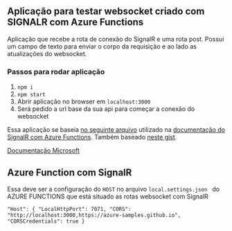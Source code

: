 ## Aplicação para testar websocket criado com SIGNALR com Azure Functions
Aplicação que recebe a rota de conexão do SignalR e uma rota post.
Possui um campo de texto para enviar o corpo da requisição e ao lado as atualizações do websocket.

### Passos para rodar aplicação
1. `npm i`
2. `npm start`
3. Abrir aplicação no browser em `localhost:3000`
4. Será pedido a url base da sua api para começar a conexão do websocket

Essa aplicação se baseia [no seguinte arquivo](https://github.com/Azure-Samples/signalr-service-quickstart-serverless-chat/blob/master/docs/demo/chat-v2/index.html) utilizado na [documentação do SignalR com Azure Functions](https://docs.microsoft.com/en-us/azure/azure-signalr/signalr-quickstart-azure-functions-javascript#clone-the-sample-application_). Também baseado [neste gist](https://gist.github.com/thecopy/5874375).

[Documentação Microsoft](https://docs.microsoft.com/en-us/azure/azure-signalr/signalr-quickstart-rest-api)

## Azure Function com SignalR

Essa deve ser a configuração do `HOST` no arquivo `local.settings.json ` do AZURE FUNCTIONS que está situado as rotas websocket com SignalR

`"Host": { "LocalHttpPort": 7071, "CORS": "http://localhost:3000,https://azure-samples.github.io", "CORSCredentials": true }`
